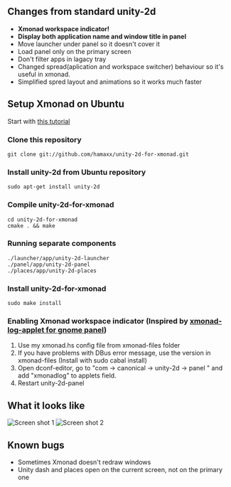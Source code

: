 ## Changes from standard unity-2d

* __Xmonad workspace indicator!__
* __Display both application name and window title in panel__
* Move launcher under panel so it doesn't cover it
* Load panel only on the primary screen
* Don't filter apps in lagacy tray
* Changed spread(aplication and workspace switcher) behaviour so it's useful in xmonad.
* Simplified spred layout and animations so it works much faster

## Setup Xmonad on Ubuntu

Start with [this tutorial](http://markhansen.co.nz/xmonad-ubuntu-oneiric/)

### Clone this repository

    git clone git://github.com/hamaxx/unity-2d-for-xmonad.git

### Install unity-2d from Ubuntu repository

    sudo apt-get install unity-2d

### Compile unity-2d-for-xmonad

    cd unity-2d-for-xmonad
    cmake . && make

### Running separate components

    ./launcher/app/unity-2d-launcher
    ./panel/app/unity-2d-panel
    ./places/app/unity-2d-places

### Install unity-2d-for-xmonad

    sudo make install

### Enabling Xmonad workspace indicator (Inspired by [xmonad-log-applet for gnome panel](http://uhsure.com/xmonad-log-applet.html))

1. Use my xmonad.hs config file from xmonad-files folder
2. If you have problems with DBus error message, use the version in xmonad-files (Install with sudo cabal install)
3. Open dconf-editor, go to "com -> canonical -> unity-2d -> panel " and add "xmonadlog" to applets field.
4. Restart unity-2d-panel

## What it looks like

![Screen shot 1](/hamaxx/unity-2d-for-xmonad/raw/master/docs/ss2.png)
![Screen shot 2](/hamaxx/unity-2d-for-xmonad/raw/master/docs/ss3.png)

## Known bugs

* Sometimes Xmonad doesn't redraw windows
* Unity dash and places open on the current screen, not on the primary one
